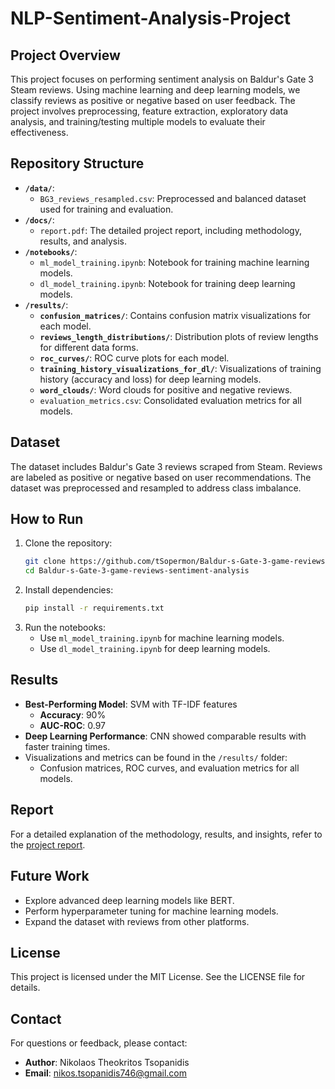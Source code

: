 # NLP-Sentiment-Analysis-Project

## Project Overview
This project focuses on performing sentiment analysis on Baldur's Gate 3 Steam reviews. Using machine learning and deep learning models, we classify reviews as positive or negative based on user feedback. The project involves preprocessing, feature extraction, exploratory data analysis, and training/testing multiple models to evaluate their effectiveness.

## Repository Structure
- **`/data/`**:
  - `BG3_reviews_resampled.csv`: Preprocessed and balanced dataset used for training and evaluation.
- **`/docs/`**:
  - `report.pdf`: The detailed project report, including methodology, results, and analysis.
- **`/notebooks/`**:
  - `ml_model_training.ipynb`: Notebook for training machine learning models.
  - `dl_model_training.ipynb`: Notebook for training deep learning models.
- **`/results/`**:
  - **`confusion_matrices/`**: Contains confusion matrix visualizations for each model.
  - **`reviews_length_distributions/`**: Distribution plots of review lengths for different data forms.
  - **`roc_curves/`**: ROC curve plots for each model.
  - **`training_history_visualizations_for_dl/`**: Visualizations of training history (accuracy and loss) for deep learning models.
  - **`word_clouds/`**: Word clouds for positive and negative reviews.
  - `evaluation_metrics.csv`: Consolidated evaluation metrics for all models.

## Dataset
The dataset includes Baldur's Gate 3 reviews scraped from Steam. Reviews are labeled as positive or negative based on user recommendations. The dataset was preprocessed and resampled to address class imbalance.

## How to Run
1. Clone the repository:
   ```bash
   git clone https://github.com/tSopermon/Baldur-s-Gate-3-game-reviews-sentiment-analysis.git
   cd Baldur-s-Gate-3-game-reviews-sentiment-analysis
   ```
2. Install dependencies:
   ```bash
   pip install -r requirements.txt
   ```
3. Run the notebooks:
   - Use `ml_model_training.ipynb` for machine learning models.
   - Use `dl_model_training.ipynb` for deep learning models.

## Results
- **Best-Performing Model**: SVM with TF-IDF features
  - **Accuracy**: 90%
  - **AUC-ROC**: 0.97
- **Deep Learning Performance**: CNN showed comparable results with faster training times.
- Visualizations and metrics can be found in the `/results/` folder:
  - Confusion matrices, ROC curves, and evaluation metrics for all models.

## Report
For a detailed explanation of the methodology, results, and insights, refer to the [project report](docs/project_report.pdf).

## Future Work
- Explore advanced deep learning models like BERT.
- Perform hyperparameter tuning for machine learning models.
- Expand the dataset with reviews from other platforms.

## License
This project is licensed under the MIT License. See the LICENSE file for details.

## Contact
For questions or feedback, please contact:
- **Author**: Nikolaos Theokritos Tsopanidis
- **Email**: nikos.tsopanidis746@gmail.com
